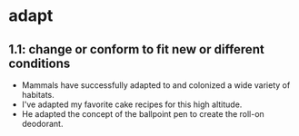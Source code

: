 # adapt
## 1.1: change or conform to fit new or different conditions

  *  Mammals have successfully adapted to and colonized a wide variety of habitats.
  *  I've adapted my favorite cake recipes for this high altitude.
  *  He adapted the concept of the ballpoint pen to create the roll-on deodorant.
